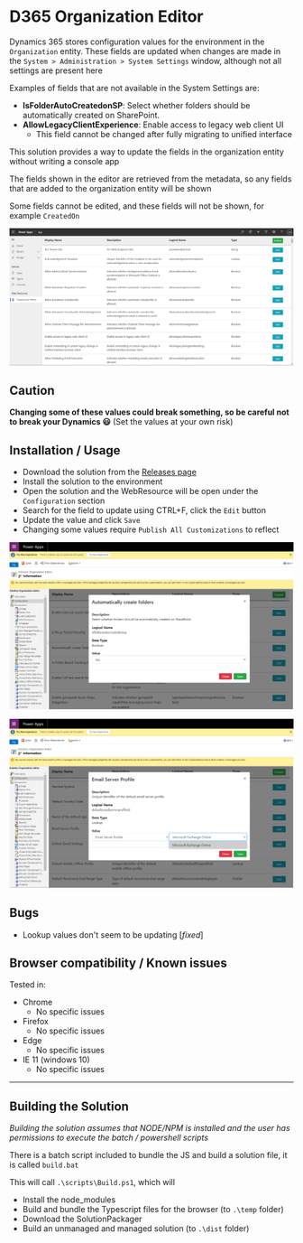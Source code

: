 # D365 Organization Editor
Dynamics 365 stores configuration values for the environment in the `Organization` entity. These fields are updated when changes are made in the `System > Administration > System Settings` window, although not all settings are present here

Examples of fields that are not available in the System Settings are:
- __IsFolderAutoCreatedonSP__: Select whether folders should be automatically created on SharePoint.
- __AllowLegacyClientExperience__: Enable access to legacy web client UI
  - This field cannot be changed after fully migrating to unified interface

This solution provides a way to update the fields in the organization entity without writing a console app

The fields shown in the editor are retrieved from the metadata, so any fields that are added to the organization entity will be shown

Some fields cannot be edited, and these fields will not be shown, for example `CreatedOn`

![Example image](./img/root.png)

## Caution
**Changing some of these values could break something, so be careful not to break your Dynamics 😃**
(Set the values at your own risk)

## Installation / Usage
- Download the solution from the [Releases page](https://github.com/cathalnoonan/d365-organization-editor/releases)
- Install the solution to the environment
- Open the solution and the WebResource will be open under the `Configuration` section
- Search for the field to update using CTRL+F, click the `Edit` button
- Update the value and click `Save`
- Changing some values require `Publish All Customizations` to reflect 

![Example usage 1](./img/sample-1.png)

![Example usage 2](./img/sample-2.png)

## Bugs
- Lookup values don't seem to be updating [*fixed*]

## Browser compatibility / Known issues
Tested in:
- Chrome
  - No specific issues
- Firefox
  - No specific issues
- Edge
  - No specific issues
- IE 11 (windows 10)
  - No specific issues

---

## Building the Solution
_Building the solution assumes that NODE/NPM is installed and the user has permissions to execute the batch / powershell scripts_

There is a batch script included to bundle the JS and build a solution file, it is called `build.bat`

This will call `.\scripts\Build.ps1`, which will
- Install the node_modules
- Build and bundle the Typescript files for the browser (to `.\temp` folder)
- Download the SolutionPackager
- Build an unmanaged and managed solution (to `.\dist` folder)
